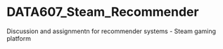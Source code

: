 # DATA607_Steam_Recommender
 Discussion and assignmentn for recommender systems - Steam gaming platform
